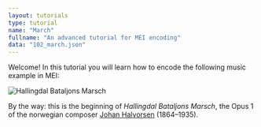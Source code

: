 ```yaml
---
layout: tutorials
type: tutorial
name: "March"
fullname: "An advanced tutorial for MEI encoding"
data: "102_march.json"
---
```

Welcome! In this tutorial you will learn how to encode the following music example in MEI:

![Hallingdal Bataljons Marsch](../102_march.png)

By the way: this is the beginning of _Hallingdal Bataljons Marsch_, the Opus 1 of the norwegian composer  [Johan Halvorsen](https://de.wikipedia.org/wiki/Johan_Halvorsen) (1864–1935).